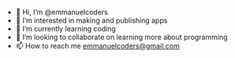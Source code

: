- 👋 Hi, I’m @emmanuelcoders
- 👀 I’m interested in making and publishing apps
- 🌱 I’m currently learning coding
- 💞️ I’m looking to collaborate on learning more about programming
- 📫 How to reach me emmanuelcoders@gmail.com

<!---
emmanuelcoders/emmanuelcoders is a ✨ special ✨ repository because its `README.md` (this file) appears on your GitHub profile.
You can click the Preview link to take a look at your changes.
--->
